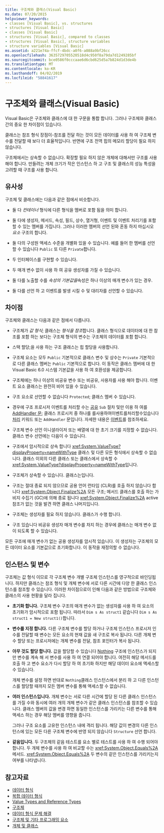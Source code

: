 ```yaml
---
title: 구조체와 클래스(Visual Basic)
ms.date: 07/20/2015
helpviewer_keywords:
- classes [Visual Basic], vs. structures
- structures [Visual Basic]
- classes [Visual Basic]
- structures [Visual Basic], compared to classes
- structures [Visual Basic], structure variables
- structure variables [Visual Basic]
ms.assetid: a221e74a-ffcf-4bdc-a0f6-a088a9bf26cc
ms.openlocfilehash: 3635729705520518d4c950f8a79da7d1249285bf
ms.sourcegitcommit: bce0586f0cccaae6d6cbd625d5a7b824d1d3de4b
ms.translationtype: MT
ms.contentlocale: ko-KR
ms.lasthandoff: 04/02/2019
ms.locfileid: "58841617"
---
```

# <a name="structures-and-classes-visual-basic"></a>구조체와 클래스(Visual Basic)
Visual Basic은 구조체와 클래스에 대 한 구문을 통합 합니다. 그러나 구조체와 클래스 간의 중요 한 차이점이 있습니다.  
  
 클래스는 참조 형식 장점이-참조를 전달 하는 것이 모든 데이터를 사용 하 여 구조체 변수를 전달할 때 보다 더 효율적입니다. 반면에 구조 전역 힙의 메모리 할당이 필요 하지 않습니다.  
  
 구조체에서는 상속할 수 없습니다. 확장할 필요 하지 않은 개체에 대해서만 구조를 사용 해야 합니다. 만들려는 개체 크기가 작은 인스턴스 하 고 구조 및 클래스의 성능 특성을 고려할 때 구조를 사용 합니다.  
  
## <a name="similarities"></a>유사성  
 구조체 및 클래스에는 다음과 같은 점에서 비슷합니다.  
  
-   둘 다 *컨테이너* 형식에 다른 형식을 멤버로 포함 됨을 의미 합니다.  
  
-   둘 다에 생성자, 메서드, 속성, 필드, 상수, 열거형, 이벤트 및 이벤트 처리기를 포함할 수 있는 멤버를 가집니다. 그러나 이러한 멤버의 선언 된와 혼동 하지 마십시오 *요소* 구조의 합니다.  
  
-   둘 다의 구성원 액세스 수준을 개별화 있을 수 있습니다. 예를 들어 한 멤버를 선언할 수 있습니다 `Public` 또 다른 `Private`합니다.  
  
-   두 인터페이스를 구현할 수 있습니다.  
  
-   두 매개 변수 없이 사용 하 여 공유 생성자를 가질 수 있습니다.  
  
-   둘 다를 노출할 수를 *속성의 기본값을*속성은 하나 이상의 매개 변수가 있는 경우.  
  
-   둘 다를 선언 하 고 이벤트를 발생 시킬 수 및 대리자를 선언할 수 있습니다.  
  
## <a name="differences"></a>차이점  
 구조체와 클래스는 다음과 같은 점에서 다릅니다.  
  
-   구조체가 *값 형식*; 클래스는 *형식을 참조*합니다. 클래스 형식으로 데이터에 대 한 참조를 포함 하는 보다는 구조체 형식의 변수는 구조체의 데이터를 포함 합니다.  
  
-   스택 할당;을 사용 하는 구조 클래스는 힙 할당을 사용합니다.  
  
-   구조체 요소는 모두 `Public` 기본적으로 클래스 변수 및 상수는 `Private` 기본적으로 다른 클래스 멤버는 `Public` 기본적으로 합니다. 이 동작은 클래스 멤버에 대 한 Visual Basic 6.0 시스템 기본값을 사용 하 여 호환성을 제공합니다.  
  
-   구조체에는 하나 이상의 비공유 변수 또는 비공유, 사용자를 사용 해야 합니다. 이벤트 요소 클래스는 완전히 비어 있을 수 있습니다.  
  
-   구조 요소로 선언할 수 없습니다 `Protected`; 클래스 멤버 수 있습니다.  
  
-   경우에 구조 프로시저 이벤트를 처리할 수는 [공유](../../../../visual-basic/language-reference/modifiers/shared.md) `Sub` 절차 및만 이용 하 여를 [AddHandler 문](../../../../visual-basic/language-reference/statements/addhandler-statement.md); 클래스 프로시저 중 하나를 를사용하여이벤트를처리할수있습니다[ 처리](../../../../visual-basic/language-reference/statements/handles-clause.md) 키워드 또는 `AddHandler` 문입니다. 자세한 내용은 [이벤트](../../../../visual-basic/programming-guide/language-features/events/index.md)를 참조하세요.  
  
-   구조체 변수 선언 이니셜라이저 또는 배열에 대 한 초기 크기를 지정할 수 없습니다. 클래스 변수 선언에는 다음이 수 있습니다.  
  
-   구조에서 암시적으로 상속 합니다 <xref:System.ValueType?displayProperty=nameWithType> 클래스 및 다른 모든 형식에서 상속할 수 없습니다. 클래스 이외의 다른 클래스 또는 클래스에서 상속할 수 <xref:System.ValueType?displayProperty=nameWithType>입니다.  
  
-   구조체가 상속할 수 있습니다. 클래스는입니다.  
  
-   구조는 절대 종료 되지 않으므로 공용 언어 런타임 (CLR)를 호출 하지 않습니다 합니다 <xref:System.Object.Finalize%2A> 모든 구조; 메서드 클래스를 호출 하는 가비지 수집기 (GC)에 의해 종료 됩니다 <xref:System.Object.Finalize%2A> active 참조가 없는 것을 발견 하면 클래스 나머지입니다.  
  
-   구조체는 생성자를 필요 하지 않습니다. 클래스가 수행 합니다.  
  
-   구조 있습니다 비공유 생성자 매개 변수를 차지 하는 경우에 클래스는 매개 변수 없이 되도록 할 수 있습니다.  
  
 모든 구조에 매개 변수가 없는 공용 생성자를 암시적 있습니다. 이 생성자는 구조체의 모든 데이터 요소를 기본값으로 초기화합니다. 이 동작을 재정의할 수 없습니다.  
  
## <a name="instances-and-variables"></a>인스턴스 및 변수  
 구조체는 값 형식 이므로 각 구조체 변수 개별 구조체 인스턴스를 영구적으로 바인딩됩니다. 하지만 클래스는 참조 형식 및 개체 변수에 서로 다른 시간에 다양 한 클래스 인스턴스를 참조할 수 있습니다. 이러한 차이점으로이 인해 다음과 같은 방법으로 구조체와 클래스의 사용 현황을 달라 집니다.  
  
-   **초기화 합니다.** 구조체 변수 구조의 매개 변수가 없는 생성자를 사용 하 여 요소의 초기화가 암시적으로 포함 됩니다. 따라서 `Dim s As struct1` 같습니다 `Dim s As struct1 = New struct1()`합니다.  
  
-   **변수를 지정 합니다.** 다른 구조체 변수를 할당 하거나 구조체 인스턴스 프로시저 인수를 전달할 때 변수는 모든 요소의 현재 값을 새 구조로 복사 됩니다. 다른 개체 변수 할당 또는 프로시저에는 개체 변수를 전달, 참조 포인터가 복사 됩니다.  
  
-   **아무 것도 할당 합니다.** 값을 할당할 수 있습니다 [Nothing](../../../../visual-basic/language-reference/nothing.md) 구조에 인스턴스가 되지만 변수를 계속 해 서 변수를 사용 하 여 연결 되어야 합니다. 여전히 해당 메서드를 호출 하 고 변수 요소가 다시 할당 하 여 초기화 하지만 해당 데이터 요소에 액세스할 수 있습니다.  
  
     개체 변수를 설정 하면 반대로 `Nothing`클래스 인스턴스에서 분리 하 고 다른 인스턴스를 할당할 때까지 모든 멤버 변수를 통해 액세스할 수 없습니다.  
  
-   **여러 인스턴스입니다.** 개체 변수는 서로 다른 시간에 할당 된 다른 클래스 인스턴스를 가질 수와 동시에 여러 개의 개체 변수가 같은 클래스 인스턴스를 참조할 수 있습니다. 클래스 멤버의 값을 변경 하면 동일한 인스턴스를 가리키는 다른 변수를 통해 액세스 하는 경우 해당 멤버를 영향을 줍니다.  
  
     그러나 구조 요소를 고유한 인스턴스 내에 격리 됩니다. 해당 값이 변경의 다른 인스턴스에 있는 모든 다른 구조체 변수에 반영 되지 않습니다 `Structure` 선언 합니다.  
  
-   **같음입니다.** 두 구조체의 같음 테스트를 요소 별로 테스트를 사용 하 여 수행 되어야 합니다. 두 개체 변수를 사용 하 여 비교할 수는 <xref:System.Object.Equals%2A> 메서드. <xref:System.Object.Equals%2A> 두 변수의 같은 인스턴스를 가리키는지 여부를 나타냅니다.  
  
## <a name="see-also"></a>참고자료

- [데이터 형식](../../../../visual-basic/programming-guide/language-features/data-types/index.md)
- [복합 데이터 형식](../../../../visual-basic/programming-guide/language-features/data-types/composite-data-types.md)
- [Value Types and Reference Types](../../../../visual-basic/programming-guide/language-features/data-types/value-types-and-reference-types.md)
- [구조체](../../../../visual-basic/programming-guide/language-features/data-types/structures.md)
- [데이터 형식 문제 해결](../../../../visual-basic/programming-guide/language-features/data-types/troubleshooting-data-types.md)
- [구조체 및 기타 프로그래밍 요소](../../../../visual-basic/programming-guide/language-features/data-types/structures-and-other-programming-elements.md)
- [개체 및 클래스](../../../../visual-basic/programming-guide/language-features/objects-and-classes/index.md)

